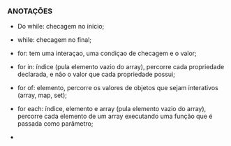 ### ANOTAÇÕES

- Do while: checagem no inicio;
- while: checagem no final;
- for: tem uma interaçao, uma condiçao de checagem e o valor;
- for in: índice (pula elemento vazio do array), percorre cada propriedade declarada, e não o valor que cada propriedade possui;
- for of: elemento, percorre os valores de objetos que sejam interativos (array, map, set);
- for each: índice, elemento e array (pula elemento vazio do array), percorre cada elemento de um array executando uma função que é passada como parâmetro;

- 